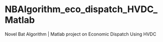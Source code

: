 # NBAlgorithm_eco_dispatch_HVDC_Matlab
Novel Bat Algorithm | Matlab project on Economic Dispatch Using HVDC
